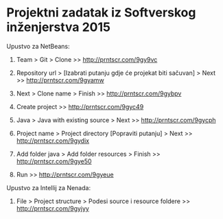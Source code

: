 # Projektni zadatak iz Softverskog inženjerstva 2015

Upustvo za NetBeans:
1. Team > Git > Clone  >> http://prntscr.com/9gy9vc

2. Repository url > [Izabrati putanju gdje će projekat biti sačuvan] > Next  >> http://prntscr.com/9gyamw

3. Next > Clone name > Finish  >> http://prntscr.com/9gybpv

4. Create project  >> http://prntscr.com/9gyc49

5. Java > Java with existing source > Next  >> http://prntscr.com/9gycph

6. Project name > Project directory [Popraviti putanju] > Next  >> http://prntscr.com/9gydix

7. Add folder java > Add folder resources > Finish  >> http://prntscr.com/9gye50

8. Run  >> http://prntscr.com/9gyeue

Upustvo za Intellij za Nenada:

1. File > Project structure > Podesi source i resource foldere  >> http://prntscr.com/9gyjyy
